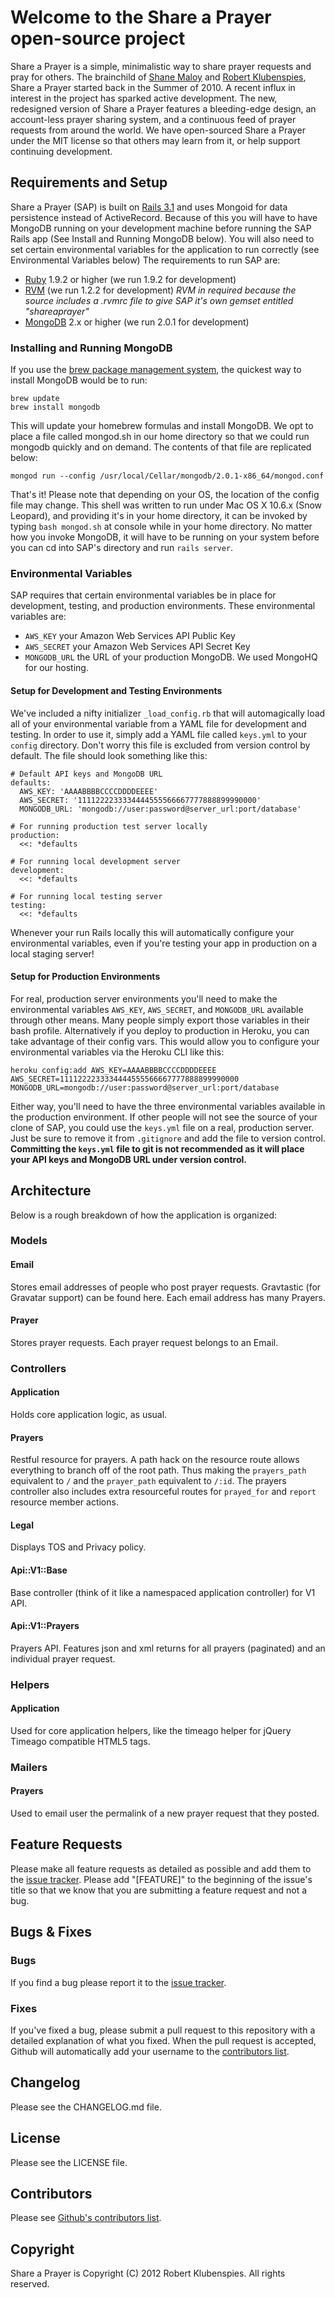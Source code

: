 # Welcome to the Share a Prayer open-source project

Share a Prayer is a simple, minimalistic way to share prayer requests and pray for others. The brainchild of [Shane Maloy][smaloy] and [Robert Klubenspies][rklubenspies], Share a Prayer started back in the Summer of 2010. A recent influx in interest in the project has sparked active development. The new, redesigned version of Share a Prayer features a bleeding-edge design, an account-less prayer sharing system, and a continuous feed of prayer requests from around the world. We have open-sourced Share a Prayer under the MIT license so that others may learn from it, or help support continuing development.

## Requirements and Setup

Share a Prayer (SAP) is built on [Rails 3.1][rails] and uses Mongoid for data persistence instead of ActiveRecord. Because of this you will have to have MongoDB running on your development machine before running the SAP Rails app (See Install and Running MongoDB below). You will also need to set certain environmental variables for the application to run correctly (see Environmental Variables below) The requirements to run SAP are:

* [Ruby][ruby] 1.9.2 or higher (we run 1.9.2 for development)
* [RVM][rvm] (we run 1.2.2 for development) *RVM in required because the source includes a .rvmrc file to give SAP it's own gemset entitled "shareaprayer"*
* [MongoDB][mongodb] 2.x or higher (we run 2.0.1 for development)

### Installing and Running MongoDB
If you use the [brew package management system][brew], the quickest way to install MongoDB would be to run: 

	brew update
	brew install mongodb

This will update your homebrew formulas and install MongoDB. We opt to place a file called mongod.sh in our home directory so that we could run mongodb quickly and on demand. The contents of that file are replicated below:

	mongod run --config /usr/local/Cellar/mongodb/2.0.1-x86_64/mongod.conf

That's it! Please note that depending on your OS, the location of the config file may change. This shell was written to run under Mac OS X 10.6.x (Snow Leopard), and providing it's in your home directory, it can be invoked by typing `bash mongod.sh` at console while in your home directory. No matter how you invoke MongoDB, it will have to be running on your system before you can cd into SAP's directory and run `rails server`.

### Environmental Variables
SAP requires that certain environmental variables be in place for development, testing, and production environments. These environmental variables are:

* `AWS_KEY` your Amazon Web Services API Public Key
* `AWS_SECRET` your Amazon Web Services API Secret Key
* `MONGODB_URL` the URL of your production MongoDB. We used MongoHQ for our hosting.

#### Setup for Development and Testing Environments
We've included a nifty initializer `_load_config.rb` that will automagically load all of your environmental variable from a YAML file for development and testing. In order to use it, simply add a YAML file called `keys.yml` to your `config` directory. Don't worry this file is excluded from version control by default. The file should look something like this:

	# Default API keys and MongoDB URL
	defaults:
	  AWS_KEY: 'AAAABBBBCCCCDDDDEEEE'
	  AWS_SECRET: '1111222233334444555566667777888899990000'
	  MONGODB_URL: 'mongodb://user:password@server_url:port/database'
	
	# For running production test server locally
	production:
	  <<: *defaults
	
	# For running local development server
	development:
	  <<: *defaults
	
	# For running local testing server
	testing:
	  <<: *defaults

Whenever your run Rails locally this will automatically configure your environmental variables, even if you're testing your app in production on a local staging server!

#### Setup for Production Environments
For real, production server environments you'll need to make the environmental variables `AWS_KEY`, `AWS_SECRET`, and `MONGODB_URL` available through other means. Many people simply export those variables in their bash profile. Alternatively if you deploy to production in Heroku, you can take advantage of their config vars. This would allow you to configure your environmental variables via the Heroku CLI like this:

	heroku config:add AWS_KEY=AAAABBBBCCCCDDDDEEEE AWS_SECRET=1111222233334444555566667777888899990000 MONGODB_URL=mongodb://user:password@server_url:port/database

Either way, you'll need to have the three environmental variables available in the production environment. If other people will not see the source of your clone of SAP, you could use the `keys.yml` file on a real, production server. Just be sure to remove it from `.gitignore` and add the file to version control. **Committing the `keys.yml` file to git is not recommended as it will place your API keys and MongoDB URL under version control.**


## Architecture

Below is a rough breakdown of how the application is organized:

### Models

#### Email
Stores email addresses of people who post prayer requests. Gravtastic (for Gravatar support) can be found here. Each email address has many Prayers.

#### Prayer
Stores prayer requests. Each prayer request belongs to an Email.

### Controllers

#### Application
Holds core application logic, as usual.

#### Prayers
Restful resource for prayers. A path hack on the resource route allows everything to branch off of the root path. Thus making the `prayers_path` equivalent to `/` and the `prayer_path` equivalent to `/:id`. The prayers controller also includes extra resourceful routes for `prayed_for` and `report` resource member actions.

#### Legal
Displays TOS and Privacy policy.

#### Api::V1::Base
Base controller (think of it like a namespaced application controller) for V1 API.

#### Api::V1::Prayers
Prayers API. Features json and xml returns for all prayers (paginated) and an individual prayer request.

### Helpers

#### Application
Used for core application helpers, like the timeago helper for jQuery Timeago compatible HTML5 tags.

### Mailers

#### Prayers
Used to email user the permalink of a new prayer request that they posted.

## Feature Requests

Please make all feature requests as detailed as possible and add them to the [issue tracker][issues]. Please add "[FEATURE]" to the beginning of the issue's title so that we know that you are submitting a feature request and not a bug.

## Bugs & Fixes

### Bugs
If you find a bug please report it to the [issue tracker][issues].

### Fixes
If you've fixed a bug, please submit a pull request to this repository with a detailed explanation of what you fixed. When the pull request is accepted, Github will automatically add your username to the [contributors list][contributors].

## Changelog

Please see the CHANGELOG.md file.

## License

Please see the LICENSE file.

## Contributors

Please see [Github's contributors list][contributors].

## Copyright

Share a Prayer is Copyright (C) 2012 Robert Klubenspies. All rights reserved.

[smaloy]: http://shanemaloy.com/
[rklubenspies]: http://robertklubenspies.com/
[rails]: http://rubyonrails.org/
[ruby]: http://www.ruby-lang.org/
[rvm]: http://beginrescueend.com/
[mongodb]: http://www.mongodb.org/
[brew]: http://mxcl.github.com/homebrew/
[issues]: https://github.com/shareaprayer/shareaprayer/issues
[contributors]: https://github.com/shareaprayer/shareaprayer/contributors